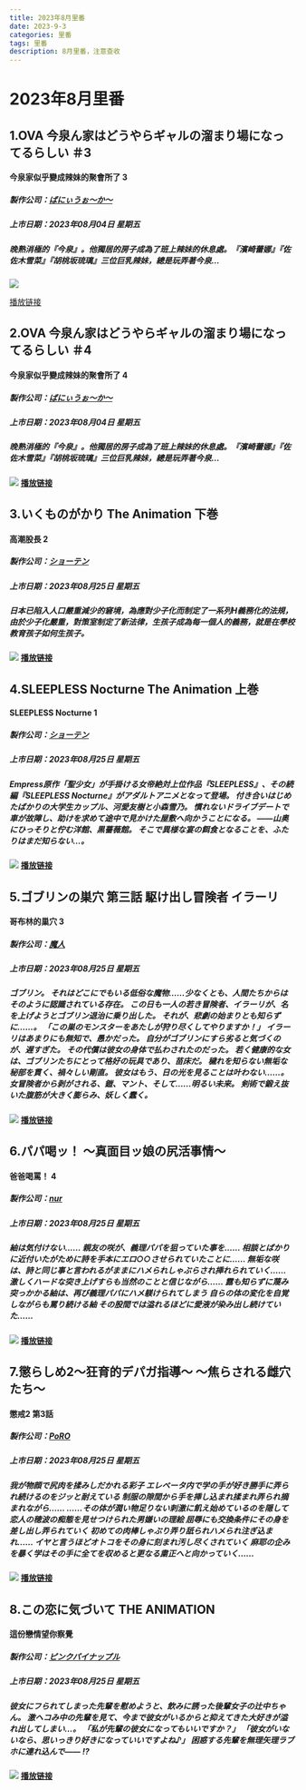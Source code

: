 ```yaml
---
title: 2023年8月里番
date: 2023-9-3
categories: 里番
tags: 里番
description: 8月里番，注意查收
---
```


# 2023年8月里番

## 1.OVA 今泉ん家はどうやらギャルの溜まり場になってるらしい ＃3

#### 今泉家似乎變成辣妹的聚會所了 3

##### 製作公司：[ばにぃうぉ～か～](https://hanime1.me/search?genre=裏番&brands[]=ばにぃうぉ～か～)

##### 上市日期：2023年08月04日 星期五

##### 晚熟消極的『今泉』。他獨居的房子成為了班上辣妹的休息處。『濱崎蕾娜』『佐佐木雪菜』『胡桃坂琉璃』三位巨乳辣妹，總是玩弄著今泉…

![](https://cdn.jsdelivr.net/gh/nmyo/pictures@main/newOVA%20%E4%BB%8A%E6%B3%89%E3%82%93%E5%AE%B6%E3%81%AF%E3%81%A9%E3%81%86%E3%82%84%E3%82%89%E3%82%AE%E3%83%A3%E3%83%AB%E3%81%AE%E6%BA%9C%E3%81%BE%E3%82%8A%E5%A0%B4%E3%81%AB%E3%81%AA%E3%81%A3%E3%81%A6%E3%82%8B%E3%82%89%E3%81%97%E3%81%84%20%EF%BC%833%20%5B%E4%B8%AD%E6%96%87%E5%AD%97%E5%B9%95%5D.png)

[播放链接](https://hanime1.me/watch?v=39810)

## 2.OVA 今泉ん家はどうやらギャルの溜まり場になってるらしい ＃4

#### 今泉家似乎變成辣妹的聚會所了 4

##### 製作公司：[ばにぃうぉ～か～](https://hanime1.me/search?genre=裏番&brands[]=ばにぃうぉ～か～)

##### 上市日期：2023年08月04日 星期五

##### 晚熟消極的『今泉』。他獨居的房子成為了班上辣妹的休息處。『濱崎蕾娜』『佐佐木雪菜』『胡桃坂琉璃』三位巨乳辣妹，總是玩弄著今泉…

![](https://cdn.jsdelivr.net/gh/nmyo/pictures@main/newOVA%20%E4%BB%8A%E6%B3%89%E3%82%93%E5%AE%B6%E3%81%AF%E3%81%A9%E3%81%86%E3%82%84%E3%82%89%E3%82%AE%E3%83%A3%E3%83%AB%E3%81%AE%E6%BA%9C%E3%81%BE%E3%82%8A%E5%A0%B4%E3%81%AB%E3%81%AA%E3%81%A3%E3%81%A6%E3%82%8B%E3%82%89%E3%81%97%E3%81%84%20%EF%BC%834%20%5B%E4%B8%AD%E6%96%87%E5%AD%97%E5%B9%95%5D.png)
**[播放链接](https://hanime1.me/watch?v=39811)**

## 3.いくものがかり The Animation 下巻

#### 高潮股長 2

##### 製作公司：[ショーテン](https://hanime1.me/search?genre=裏番&brands[]=ショーテン)

##### 上市日期：2023年08月25日 星期五

##### 日本已陷入人口嚴重減少的窘境，為應對少子化而制定了一系列H義務化的法規，由於少子化嚴重，對策室制定了新法律，生孩子成為每一個人的義務，就是在學校教育孩子如何生孩子。

![](https://cdn.jsdelivr.net/gh/nmyo/pictures@main/new%E3%81%84%E3%81%8F%E3%82%82%E3%81%AE%E3%81%8C%E3%81%8B%E3%82%8A%20The%20Animation%20%E4%B8%8B%E5%B7%BB%20%5B%E4%B8%AD%E6%96%87%E5%AD%97%E5%B9%95%5D.png)
**[播放链接](https://hanime1.me/watch?v=39542)**

## 4.SLEEPLESS Nocturne The Animation 上巻

#### SLEEPLESS Nocturne 1

##### 製作公司：[ショーテン](https://hanime1.me/search?genre=裏番&brands[]=ショーテン)

##### 上市日期：2023年08月25日 星期五

##### Empress原作「聖少女」が手掛ける女帝絶対上位作品『SLEEPLESS』、その続編『SLEEPLESS Nocturne』がアダルトアニメとなって登場。 付き合いはじめたばかりの大学生カップル、河愛友樹と小森雪乃。 慣れないドライブデートで車が故障し、助けを求めて途中で見かけた屋敷へ向かうことになる。 ――山奥にひっそりと佇む洋館、黒薔薇館。 そこで異様な宴の餌食となることを、ふたりはまだ知らない…。

![](https://cdn.jsdelivr.net/gh/nmyo/pictures@main/newSLEEPLESS%20Nocturne%20The%20Animation%20%E4%B8%8A%E5%B7%BB.png)
**[播放链接](https://hanime1.me/watch?v=39853)**

## 5.ゴブリンの巣穴 第三話 駆け出し冒険者 イラーリ

#### 哥布林的巢穴 3

##### 製作公司：[魔人](https://hanime1.me/search?genre=裏番&brands[]=魔人)

##### 上市日期：2023年08月25日 星期五

##### ゴブリン。 それはどこにでもいる低俗な魔物……少なくとも、人間たちからはそのように認識されている存在。 この日も一人の若き冒険者、イラーリが、名を上げようとゴブリン退治に乗り出した。 それが、悲劇の始まりとも知らずに……。 「この巣のモンスターをあたしが狩り尽くしてやりますか！」 イラーリはあまりにも無知で、愚かだった。 自分がゴブリンにすら劣ると気づくのが、遅すぎた。 その代償は彼女の身体で払わされたのだった。 若く健康的な女は、ゴブリンたちにとって格好の玩具であり、苗床だ。 穢れを知らない無垢な秘部を貫く、禍々しい剛直。 彼女はもう、日の光を見ることは叶わない……。 女冒険者から剥がされる、鎧、マント、そして……明るい未来。 剣術で鍛え抜いた腹筋が大きく膨らみ、妖しく蠢く。

![](https://cdn.jsdelivr.net/gh/nmyo/pictures@main/new%E3%82%B4%E3%83%96%E3%83%AA%E3%83%B3%E3%81%AE%E5%B7%A3%E7%A9%B4%20%E7%AC%AC%E4%B8%89%E8%A9%B1%20%E9%A7%86%E3%81%91%E5%87%BA%E3%81%97%E5%86%92%E9%99%BA%E8%80%85%20%E3%82%A4%E3%83%A9%E3%83%BC%E3%83%AA%20%5B%E4%B8%AD%E6%96%87%E5%AD%97%E5%B9%95%5D.png)
**[播放链接](https://hanime1.me/watch?v=39854)**

## 6.パパ喝ッ！ ～真面目ッ娘の尻活事情～

#### 爸爸喝罵！ 4

##### 製作公司：[nur](https://hanime1.me/search?genre=裏番&brands[]=nur)

##### 上市日期：2023年08月25日 星期五

##### 紬は気付けない…… 親友の咲が、義理パパを狙っていた事を…… 相談とばかりに近付いたがために詩を手本にエロ○○させられていたことに…… 無垢な咲は、詩と同じ事と言われるがままにハメられしゃぶらされ挿れられていく…… 激しくハードな突き上げすらも当然のことと信じながら…… 露も知らずに蔑み突っかかる紬は、再び義理パパにハメ躾けられてしまう 自らの体の変化を自覚しながらも罵り続ける紬 その股間では溢れるほどに愛液が染み出し続けていた……

![](https://cdn.jsdelivr.net/gh/nmyo/pictures@main/new%E3%83%91%E3%83%91%E5%96%9D%E3%83%83%EF%BC%81%20%EF%BD%9E%E7%9C%9F%E9%9D%A2%E7%9B%AE%E3%83%83%E5%A8%98%E3%81%AE%E5%B0%BB%E6%B4%BB%E4%BA%8B%E6%83%85%EF%BD%9E.png)
**[播放链接](https://hanime1.me/watch?v=39855)**

## 7.懲らしめ2～狂育的デパガ指導～ ～焦らされる雌穴たち～

#### 懲戒2 第3話

##### 製作公司：[PoRO](https://hanime1.me/search?genre=裏番&brands[]=PoRO)

##### 上市日期：2023年08月25日 星期五

##### 我が物顔で尻肉を揉みしだかれる彩子 エレベータ内で学の手が好き勝手に弄られ続けるのをジッと耐えている 制服の隙間から手を挿し込まれ揉まれ弄られ摘まれながら…… ……その体が潤い物足りない刺激に飢え始めているのを隠して 恋人の穂波の痴態を見せつけられた男嫌いの理絵 屈辱にも交換条件にその身を差し出し弄られていく 初めての肉棒しゃぶり弄り舐られハメられ注ぎ込まれ…… イヤと言うほどオトコをその身に刻まれ汚し尽くされていく 麻耶の企みを暴く学はその手に全てを収めると更なる粛正へと向かっていく……

![](https://cdn.jsdelivr.net/gh/nmyo/pictures@main/new%E6%87%B2%E3%82%89%E3%81%97%E3%82%812%EF%BD%9E%E7%8B%82%E8%82%B2%E7%9A%84%E3%83%87%E3%83%91%E3%82%AC%E6%8C%87%E5%B0%8E%EF%BD%9E%20%EF%BD%9E%E7%84%A6%E3%82%89%E3%81%95%E3%82%8C%E3%82%8B%E9%9B%8C%E7%A9%B4%E3%81%9F%E3%81%A1%EF%BD%9E%20%5B%E4%B8%AD%E6%96%87%E5%AD%97%E5%B9%95%5D.png)
**[播放链接](https://hanime1.me/watch?v=39856)**

## 8.この恋に気づいて THE ANIMATION

#### 這份戀情望你察覺

##### 製作公司：[ピンクパイナップル](https://hanime1.me/search?genre=裏番&brands[]=ピンクパイナップル)

##### 上市日期：2023年08月25日 星期五

##### 彼女にフられてしまった先輩を慰めようと、飲みに誘った後輩女子の辻中ちゃん。 激ヘコみ中の先輩を見て、今まで彼女がいるからと抑えてきた大好きが溢れ出してしまい…。 「私が先輩の彼女になってもいいですか？」 「彼女がいないなら、思いっきり好きになっていいですよね♪」 困惑する先輩を無理矢理ラブホに連れ込んで―― !?

![](https://cdn.jsdelivr.net/gh/nmyo/pictures@main/new%E3%81%93%E3%81%AE%E6%81%8B%E3%81%AB%E6%B0%97%E3%81%A5%E3%81%84%E3%81%A6%20THE%20ANIMATION%20%5B%E4%B8%AD%E6%96%87%E5%AD%97%E5%B9%95%5D.png)
**[播放链接](https://hanime1.me/watch?v=39857)**
